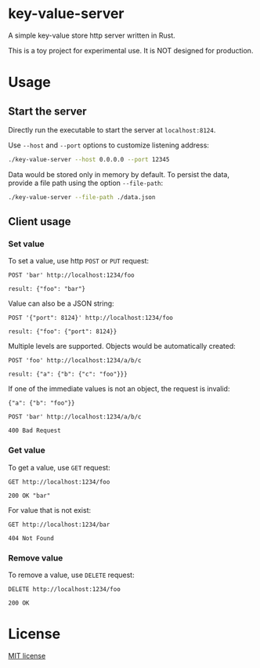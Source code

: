 # key-value-server

A simple key-value store http server written in Rust.

This is a toy project for experimental use. It is NOT designed for production.

# Usage

## Start the server

Directly run the executable to start the server at `localhost:8124`.

Use `--host` and `--port` options to customize listening address:

```sh
./key-value-server --host 0.0.0.0 --port 12345
```

Data would be stored only in memory by default. To persist the data, provide a file path using the option `--file-path`:

```sh
./key-value-server --file-path ./data.json
```

## Client usage

### Set value

To set a value, use http `POST` or `PUT` request:

```
POST 'bar' http://localhost:1234/foo

result: {"foo": "bar"}
```

Value can also be a JSON string:

```
POST '{"port": 8124}' http://localhost:1234/foo

result: {"foo": {"port": 8124}}
```

Multiple levels are supported. Objects would be automatically created:

```
POST 'foo' http://localhost:1234/a/b/c

result: {"a": {"b": {"c": "foo"}}}
```

If one of the immediate values is not an object, the request is invalid:

```
{"a": {"b": "foo"}}

POST 'bar' http://localhost:1234/a/b/c

400 Bad Request
```

### Get value

To get a value, use `GET` request:

```
GET http://localhost:1234/foo

200 OK "bar"
```

For value that is not exist:

```
GET http://localhost:1234/bar

404 Not Found
```

### Remove value

To remove a value, use `DELETE` request:

```
DELETE http://localhost:1234/foo

200 OK
```

# License

[MIT license](LICENSE)
